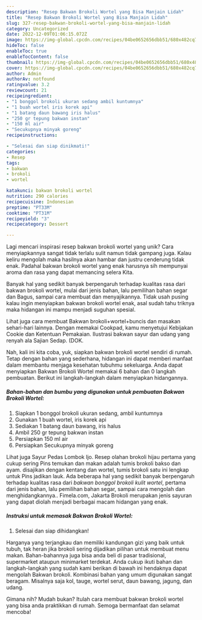 ```yaml
---
description: "Resep Bakwan Brokoli Wortel yang Bisa Manjain Lidah"
title: "Resep Bakwan Brokoli Wortel yang Bisa Manjain Lidah"
slug: 327-resep-bakwan-brokoli-wortel-yang-bisa-manjain-lidah
category: Uncategorized
date: 2022-12-09T01:06:15.072Z
image: https://img-global.cpcdn.com/recipes/04be0652656dbb51/680x482cq70/bakwan-brokoli-wortel-foto-resep-utama.jpg
hideToc: false
enableToc: true
enableTocContent: false
thumbnail: https://img-global.cpcdn.com/recipes/04be0652656dbb51/680x482cq70/bakwan-brokoli-wortel-foto-resep-utama.jpg
cover: https://img-global.cpcdn.com/recipes/04be0652656dbb51/680x482cq70/bakwan-brokoli-wortel-foto-resep-utama.jpg
author: Admin
authorAv: notfound
ratingvalue: 3.2
reviewcount: 21
recipeingredient:
- "1 bonggol brokoli ukuran sedang ambil kuntumnya"
- "1 buah wortel iris korek api"
- "1 batang daun bawang iris halus"
- "250 gr tepung bakwan instan"
- "150 ml air"
- "Secukupnya minyak goreng"
recipeinstructions:

- "Selesai dan siap dinikmati!"
categories:
- Resep
tags:
- bakwan
- brokoli
- wortel

katakunci: bakwan brokoli wortel 
nutrition: 290 calories
recipecuisine: Indonesian
preptime: "PT33M"
cooktime: "PT31M"
recipeyield: "3"
recipecategory: Dessert

---
```





Lagi mencari inspirasi resep bakwan brokoli wortel yang unik? Cara menyiapkannya sangat tidak terlalu sulit namun tidak gampang juga. Kalau keliru mengolah maka hasilnya akan hambar dan justru cenderung tidak enak. Padahal bakwan brokoli wortel yang enak harusnya sih mempunyai aroma dan rasa yang dapat memancing selera Kita.





Banyak hal yang sedikit banyak berpengaruh terhadap kualitas rasa dari bakwan brokoli wortel, mulai dari jenis bahan, lalu pemilihan bahan segar dan Bagus, sampai cara membuat dan menyajikannya. Tidak usah pusing kalau ingin menyiapkan bakwan brokoli wortel enak,      asal sudah tahu triknya maka hidangan ini mampu menjadi suguhan spesial.














Lihat juga cara membuat Bakwan brokoli+wortel+buncis dan masakan sehari-hari lainnya. Dengan memakai Cookpad, kamu menyetujui Kebijakan Cookie dan Ketentuan Pemakaian. Ilustrasi bakwan sayur dan udang yang renyah ala Sajian Sedap. (DOK.






Nah, kali ini kita coba, yuk, siapkan bakwan brokoli wortel sendiri di rumah. Tetap dengan bahan yang sederhana, hidangan ini dapat memberi manfaat dalam membantu menjaga kesehatan tubuhmu sekeluarga. Anda dapat menyiapkan Bakwan Brokoli Wortel memakai 6 bahan dan 0 langkah pembuatan. Berikut ini langkah-langkah dalam menyiapkan hidangannya.

<!--inarticleads1-->

##### Bahan-bahan dan bumbu yang digunakan untuk pembuatan Bakwan Brokoli Wortel:

1. Siapkan 1 bonggol brokoli ukuran sedang, ambil kuntumnya
1. Gunakan 1 buah wortel, iris korek api
1. Sediakan 1 batang daun bawang, iris halus
1. Ambil 250 gr tepung bakwan instan
1. Persiapkan 150 ml air
1. Persiapkan Secukupnya minyak goreng


Lihat juga Sayur Pedas Lombok Ijo. Resep olahan brokoli hijau pertama yang cukup sering Pins temukan dan makan adalah tumis brokoli bakso dan ayam. disajikan dengan kentang dan wortel, tumis brokoli satu ini lengkap untuk Pins jadikan lauk. Ada beberapa hal yang sedikit banyak berpengaruh terhadap kualitas rasa dari *bakwan bonggol brokoli kulit wortel*, pertama dari jenis bahan, lalu pemilihan bahan segar, sampai cara mengolah dan menghidangkannya.. Fimela.com, Jakarta Brokoli merupakan jenis sayuran yang dapat diolah menjadi berbagai macam hidangan yang enak. 

<!--inarticleads2-->

##### Instruksi untuk memasak Bakwan Brokoli Wortel:


1. Selesai dan siap dihidangkan!

Harganya yang terjangkau dan memiliki kandungan gizi yang baik untuk tubuh, tak heran jika brokoli sering dijadikan pilihan untuk membuat menu makan. Bahan-bahannya juga bisa anda beli di pasar tradisional, supermarket ataupun minimarket terdekat. Anda cukup ikuti bahan dan langkah-langkah yang sudah kami berikan di bawah ini hendaknya dapat mengolah Bakwan brokoli. Kombinasi bahan yang umum digunakan sangat beragam. Misalnya saja kol, tauge, wortel serut, daun bawang, jagung, dan udang. 

Gimana nih? Mudah bukan? Itulah cara membuat bakwan brokoli wortel yang bisa anda praktikkan di rumah. Semoga bermanfaat dan selamat mencoba!
